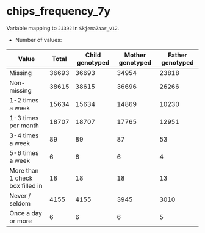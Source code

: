 # chips_frequency_7y
Variable mapping to `JJ392` in `Skjema7aar_v12`.
- Number of values:

| Value | Total | Child genotyped | Mother genotyped | Father genotyped |
| ----- | ----- | --------------- | ---------------- | ---------------- |
| Missing | 36693 | 36693 | 34954 | 23818 |
| Non-missing | 38615 | 38615 | 36696 | 26266 |
| 1-2 times a week | 15634 | 15634 | 14869 |10230 |
| 1-3 times per month | 18707 | 18707 | 17765 |12951 |
| 3-4 times a week | 89 | 89 | 87 |53 |
| 5-6 times a week | 6 | 6 | 6 |4 |
| More than 1 check box filled in | 18 | 18 | 18 |13 |
| Never / seldom | 4155 | 4155 | 3945 |3010 |
| Once a day or more | 6 | 6 | 6 |5 |



